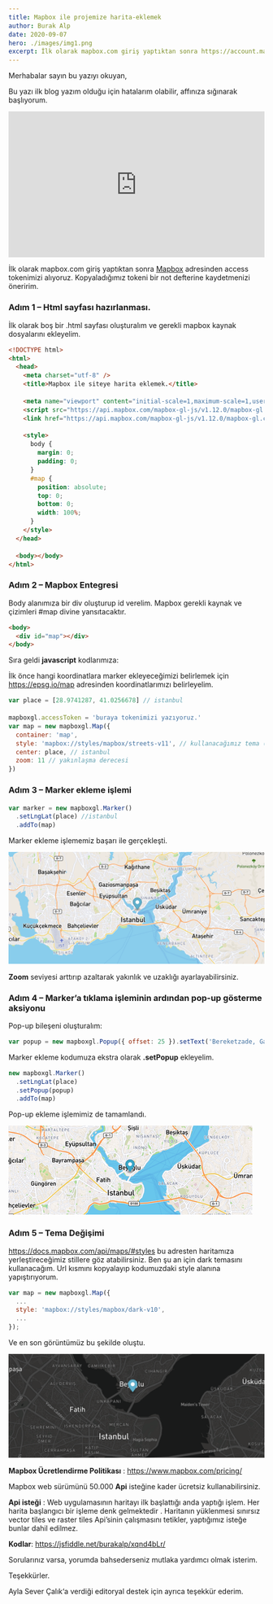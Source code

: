 ```yaml
---
title: Mapbox ile projemize harita-eklemek
author: Burak Alp
date: 2020-09-07
hero: ./images/img1.png
excerpt: İlk olarak mapbox.com giriş yaptıktan sonra https://account.mapbox.com adresinden access tokenimizi alıyoruz. Kopyaladığımız tokeni bir not defterine kaydetmenizi öneririm.
---
```


Merhabalar sayın bu yazıyı okuyan,

Bu yazı ilk blog yazım olduğu için hatalarım olabilir, affınıza sığınarak başlıyorum.

<div className="Image__Small">
    <div style="width:100%;height:0;padding-bottom:57%;position:relative;"><iframe src="https://giphy.com/embed/lrVjN0kDB742fl1fgE" width="100%" height="100%" style="position:absolute" frameBorder="0" class="giphy-embed" allowFullScreen></iframe></div>
</div>

İlk olarak mapbox.com giriş yaptıktan sonra [Mapbox](https://account.mapbox.com/) adresinden access tokenimizi alıyoruz. Kopyaladığımız tokeni bir not defterine kaydetmenizi öneririm.

### Adım 1 – Html sayfası hazırlanması.

İlk olarak boş bir .html sayfası oluşturalım ve gerekli mapbox kaynak dosyalarını ekleyelim.

```html
<!DOCTYPE html>
<html>
  <head>
    <meta charset="utf-8" />
    <title>Mapbox ile siteye harita eklemek.</title>

    <meta name="viewport" content="initial-scale=1,maximum-scale=1,user-scalable=no" />
    <script src="https://api.mapbox.com/mapbox-gl-js/v1.12.0/mapbox-gl.js"></script>
    <link href="https://api.mapbox.com/mapbox-gl-js/v1.12.0/mapbox-gl.css" rel="stylesheet" />

    <style>
      body {
        margin: 0;
        padding: 0;
      }
      #map {
        position: absolute;
        top: 0;
        bottom: 0;
        width: 100%;
      }
    </style>
  </head>

  <body></body>
</html>
```

### Adım 2 – Mapbox Entegresi

Body alanımıza bir div oluşturup id verelim. Mapbox gerekli kaynak ve çizimleri #map divine yansıtacaktır.

```html
<body>
  <div id="map"></div>
</body>
```

Sıra geldi **javascript** kodlarımıza:

İlk önce hangi koordinatlara marker ekleyeceğimizi belirlemek için https://epsg.io/map adresinden koordinatlarımızı belirleyelim.

```javascript
var place = [28.9741287, 41.0256678] // istanbul

mapboxgl.accessToken = 'buraya tokenimizi yazıyoruz.'
var map = new mapboxgl.Map({
  container: 'map',
  style: 'mapbox://styles/mapbox/streets-v11', // kullanacağımız tema (alt kısımda bu konuya değineceğim)
  center: place, // istanbul
  zoom: 11 // yakınlaşma derecesi
})
```

### Adım 3 – Marker ekleme işlemi

```javascript
var marker = new mapboxgl.Marker()
  .setLngLat(place) //istanbul
  .addTo(map)
```

Marker ekleme işlememiz başarı ile gerçekleşti.

<div className="Image__Small">
  <img
    src="./images/img2.png"
    title="Marker ekleme işlememiz başarı ile gerçekleşti."
    alt="Marker ekleme işlememiz başarı ile gerçekleşti."
  />
</div>

**Zoom** seviyesi arttırıp azaltarak yakınlık ve uzaklığı ayarlayabilirsiniz.

### Adım 4 – Marker’a tıklama işleminin ardından pop-up gösterme aksiyonu

Pop-up bileşeni oluşturalım:

```javascript
var popup = new mapboxgl.Popup({ offset: 25 }).setText('Bereketzade, Galata kulesi, 34421 Beyoğlu/İstanbul.')
```

Marker ekleme kodumuza ekstra olarak **.setPopup** ekleyelim.

```javascript
new mapboxgl.Marker()
  .setLngLat(place)
  .setPopup(popup)
  .addTo(map)
```

Pop-up ekleme işlemimiz de tamamlandı.

<div className="Image__Small">
  <img
    src="./images/mapbox-gif.gif"
    title="Pop-up ekleme işlemimiz de tamamlandı."
    alt="Pop-up ekleme işlemimiz de tamamlandı."
  />
</div>

### Adım 5 – Tema Değişimi

https://docs.mapbox.com/api/maps/#styles bu adresten haritamıza yerleştireceğimiz stillere göz atabilirsiniz. Ben şu an için dark temasını kullanacağım. Url kısmını kopyalayıp kodumuzdaki style alanına yapıştırıyorum.

```javascript
var map = new mapboxgl.Map({
  ...
  style: 'mapbox://styles/mapbox/dark-v10',
  ...
});
```

Ve en son görüntümüz bu şekilde oluştu.

<div className="Image__Small">
  <img
    src="./images/img1.png"
    title="Ve en son görüntümüz bu şekilde oluştu."
    alt="Ve en son görüntümüz bu şekilde oluştu."
  />
</div>

**Mapbox Ücretlendirme Politikası** : https://www.mapbox.com/pricing/

Mapbox web sürümünü 50.000 **Api** isteğine kader ücretsiz kullanabilirsiniz.

**Api isteği** : Web uygulamasının haritayı ilk başlattığı anda yaptığı işlem. Her harita başlangıcı bir işleme denk gelmektedir . Haritanın yüklenmesi sınırsız vector tiles ve raster tiles Api’sinin çalışmasını tetikler, yaptığımız isteğe bunlar dahil edilmez.

**Kodlar**: https://jsfiddle.net/burakalp/xqnd4bLr/

Sorularınız varsa, yorumda bahsederseniz mutlaka yardımcı olmak isterim.

Teşekkürler.

Ayla Sever Çalık‘a verdiği editoryal destek için ayrıca teşekkür ederim.

